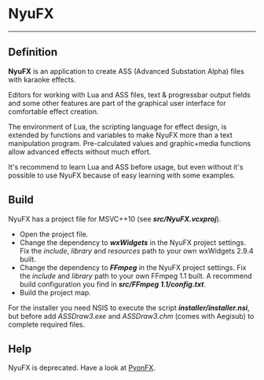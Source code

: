 # NyuFX
---
## Definition
**NyuFX** is an application to create ASS (Advanced Substation Alpha) files with karaoke effects.

Editors for working with Lua and ASS files, text & progressbar output fields and some other features are part of the graphical user interface for comfortable effect creation.

The environment of Lua, the scripting language for effect design, is extended by functions and variables to make NyuFX more than a text manipulation program. 
Pre-calculated values and graphic+media functions allow advanced effects without much effort.

It's recommend to learn Lua and ASS before usage, but even without it's possible to use NyuFX because of easy learning with some examples.

## Build
NyuFX has a project file for MSVC++10 (see ***src/NyuFX.vcxproj***).

* Open the project file.
* Change the dependency to ***wxWidgets*** in the NyuFX project settings. Fix the *include*, *library* and *resources* path to your own wxWidgets 2.9.4 built.
* Change the dependency to ***FFmpeg*** in the NyuFX project settings. Fix the *include* and *library* path to your own FFmpeg 1.1 built. A recommend build configuration you find in ***src/FFmpeg 1.1/config.txt***.
* Build the project map.


For the installer you need NSIS to execute the script ***installer/installer.nsi***, but before add *ASSDraw3.exe* and *ASSDraw3.chm* (comes with Aegisub) to complete required files.

## Help
NyuFX is deprecated. Have a look at [PyonFX](https://github.com/CoffeeStraw/PyonFX).
